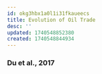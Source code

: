 ```yaml
---
id: okg3hbx1a0l1i31fkaueecs
title: Evolution of Oil Trade
desc: ''
updated: 1740548852380
created: 1740548844934
---
```

### Du et al., 2017